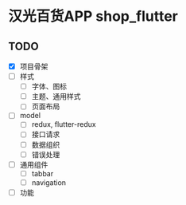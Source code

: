 # 汉光百货APP  shop_flutter

## TODO

- [x] 项目骨架
- [ ] 样式
  - [ ] 字体、图标
  - [ ] 主题、通用样式
  - [ ] 页面布局
- [ ] model
  - [ ] redux, flutter-redux
  - [ ] 接口请求
  - [ ] 数据组织
  - [ ] 错误处理
- [ ] 通用组件
  - [ ] tabbar
  - [ ] navigation
- [ ] 功能
